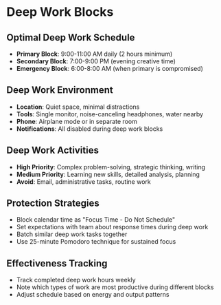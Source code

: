 # Deep Work Blocks

## Optimal Deep Work Schedule
- **Primary Block**: 9:00-11:00 AM daily (2 hours minimum)
- **Secondary Block**: 7:00-9:00 PM (evening creative time)
- **Emergency Block**: 6:00-8:00 AM (when primary is compromised)

## Deep Work Environment
- **Location**: Quiet space, minimal distractions
- **Tools**: Single monitor, noise-canceling headphones, water nearby
- **Phone**: Airplane mode or in separate room
- **Notifications**: All disabled during deep work blocks

## Deep Work Activities
- **High Priority**: Complex problem-solving, strategic thinking, writing
- **Medium Priority**: Learning new skills, detailed analysis, planning
- **Avoid**: Email, administrative tasks, routine work

## Protection Strategies
- Block calendar time as "Focus Time - Do Not Schedule"
- Set expectations with team about response times during deep work
- Batch similar deep work tasks together
- Use 25-minute Pomodoro technique for sustained focus

## Effectiveness Tracking
- Track completed deep work hours weekly
- Note which types of work are most productive during different blocks
- Adjust schedule based on energy and output patterns